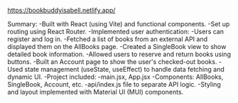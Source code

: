 https://bookbuddyisabell.netlify.app/


Summary:
-Built with React (using Vite) and functional components.
-Set up routing using React Router.
-Implemented user authentication:
-Users can register and log in.
-Fetched a list of books from an external API and displayed them on the AllBooks page.
-Created a SingleBook view to show detailed book information.
-Allowed users to reserve and return books using buttons.
-Built an Account page to show the user's checked-out books.
-Used state management (useState, useEffect) to handle data fetching and dynamic UI.
-Project included:
  -main.jsx, App.jsx
  -Components: AllBooks, SingleBook, Account, etc.
  -api/index.js file to separate API logic.
-Styling and layout implemented with Material UI (MUI) components.
